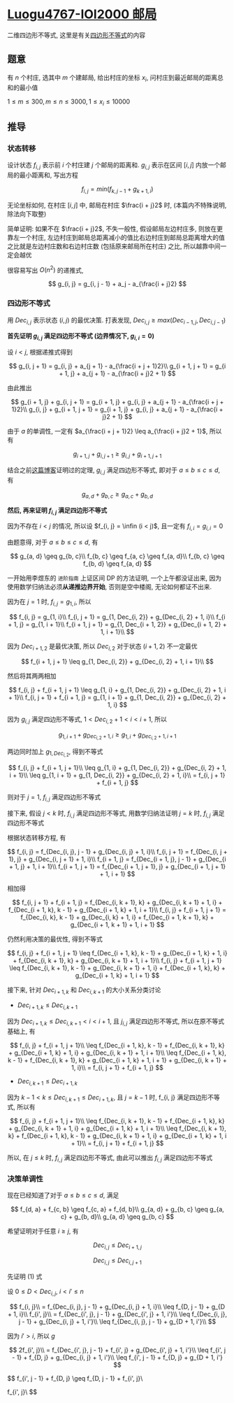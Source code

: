 # [Luogu4767-IOI2000 邮局](https://www.luogu.com.cn/problem/P4767)

二维四边形不等式, 这里是有关[四边形不等式](https://www.luogu.com.cn/blog/Wild-Donkey/si-bian-xing-fou-deng-shi-optimization-of-quadrilateral-inequality)的内容

## 题意

有 $n$ 个村庄, 选其中 $m$ 个建邮局, 给出村庄的坐标 $x_i$, 问村庄到最近邮局的距离总和的最小值

$1 \leq m \leq 300, m \leq n \leq 3000, 1 \leq x_i \leq 10000$

## 推导

### 状态转移

设计状态 $f_{i, j}$ 表示前 $i$ 个村庄建 $j$ 个邮局的距离和. $g_{i, j}$ 表示在区间 $[i, j]$ 内放一个邮局的最小距离和, 写出方程

$$
f_{i, j} = min(f_{k, j - 1} + g_{k + 1, i})
$$

无论坐标如何, 在村庄 $[i, j]$ 中, 邮局在村庄 $\frac{i + j}2$ 时, (本篇内不特殊说明, 除法向下取整)

简单证明: 如果不在 $\frac{i + j}2$, 不失一般性, 假设邮局左边村庄多, 则放在更靠左一个村庄, 左边村庄到邮局总距离减小的值比右边村庄到邮局总距离增大的值之比就是左边村庄数和右边村庄数 (包括原来邮局所在村庄) 之比, 所以越靠中间一定会越优

很容易写出 $O(n^2)$ 的递推式, 

$$
g_{i, j} = g_{i, j - 1} + a_j - a_{\frac{i + j}2}
$$

### 四边形不等式

用 $Dec_{i, j}$ 表示状态 $(i, j)$ 的最优决策. 打表发现, $Dec_{i, j} \geq max(Dec_{i - 1, j}, Dec_{i, j - 1})$

**首先证明 $g_{i, j}$ 满足四边形不等式 (边界情况下, $g_{i, i} = 0$)**

设 $i < j$, 根据递推式得到

$$
g_{i, j + 1} = g_{i, j} + a_{j + 1} - a_{\frac{i + j + 1}2}\\
g_{i + 1, j + 1} = g_{i + 1, j} + a_{j + 1} - a_{\frac{i + j}2 + 1}
$$

由此推出

$$
g_{i + 1, j} + g_{i, j + 1} = g_{i + 1, j} + g_{i, j} + a_{j + 1} - a_{\frac{i + j + 1}2}\\
g_{i, j} + g_{i + 1, j + 1} = g_{i + 1, j} + g_{i, j} + a_{j + 1} - a_{\frac{i + j}2 + 1}
$$

由于 $a$ 的单调性, 一定有 $a_{\frac{i + j + 1}2} \leq a_{\frac{i + j}2 + 1}$, 所以有

$$
g_{i + 1, j} + g_{i, j + 1} \geq g_{i, j} + g_{i + 1, j + 1}
$$

结合之前[这篇博客](https://www.luogu.com.cn/blog/Wild-Donkey/si-bian-xing-fou-deng-shi-optimization-of-quadrilateral-inequality)证明过的定理, $g_{i, j}$ 满足四边形不等式, 即对于 $a \leq b \leq c \leq d$, 有

$$
g_{a, d} + g_{b, c} \geq g_{a, c} + g_{b, d}
$$

**然后, 再来证明 $f_{i, j}$ 满足四边形不等式**

因为不存在 $i < j$ 的情况, 所以设 $f_{i, j} = \infin (i < j)$, 且一定有 $f_{i, i} = g_{i, i} = 0$

由题意得, 对于 $a \leq b \leq c \leq d$, 有

$$
g_{a, d} \geq g_{b, c}\\
f_{b, c} \geq f_{a, c} \geq f_{a, d}\\
f_{b, c} \geq f_{b, d} \geq f_{a, d}
$$


一开始用李煜东的 `进阶指南` 上证区间 DP 的方法证明, 一个上午都没证出来, 因为使用数学归纳法必须**从递推边界开始**, 否则是空中楼阁, 无论如何都证不出来.

因为在 $j = 1$ 时, $f_{i, j} = g_{1, i}$, 所以

$$
f_{i, j} = g_{1, i}\\
f_{i, j + 1} = g_{1, Dec_{i, 2}} + g_{Dec_{i, 2} + 1, i}\\
f_{i + 1, j} = g_{1, i + 1}\\
f_{i + 1, j + 1} = g_{1, Dec_{i + 1, 2}} + g_{Dec_{i + 1, 2} + 1, i + 1}\\
$$

因为 $Dec_{i + 1, 2}$ 是最优决策, 所以 $Dec_{i, 2}$ 对于状态 $(i + 1, 2)$ 不一定最优

$$
f_{i + 1, j + 1} \leq g_{1, Dec_{i, 2}} + g_{Dec_{i, 2} + 1, i + 1}\\
$$

然后将其两两相加

$$
f_{i, j} + f_{i + 1, j + 1} \leq g_{1, i} + g_{1, Dec_{i, 2}} + g_{Dec_{i, 2} + 1, i + 1}\\
f_{i, j + 1} + f_{i + 1, j} = g_{1, i + 1} + g_{1, Dec_{i, 2}} + g_{Dec_{i, 2} + 1, i}
$$

因为 $g_{i, j}$ 满足四边形不等式, $1 < Dec_{i, 2} + 1 < i < i + 1$, 所以

$$
g_{1, i + 1} + g_{Dec_{i, 2} + 1, i} \geq g_{1, i} + g_{Dec_{i, 2} + 1, i + 1}
$$

两边同时加上 $g_{1, Dec_{i, 2}}$, 得到不等式

$$
f_{i, j} + f_{i + 1, j + 1}\\ \leq g_{1, i} + g_{1, Dec_{i, 2}} + g_{Dec_{i, 2} + 1, i + 1}\\ \leq g_{1, i + 1} + g_{1, Dec_{i, 2}} + g_{Dec_{i, 2} + 1, i}\\ = f_{i, j + 1} + f_{i + 1, j}
$$

则对于 $j = 1$, $f_{i, j}$ 满足四边形不等式

接下来, 假设 $j < k$ 时, $f_{i, j}$ 满足四边形不等式, 用数学归纳法证明 $j = k$ 时, $f_{i, j}$ 满足四边形不等式


根据状态转移方程, 有

$$
f_{i, j} = f_{Dec_{i, j}, j - 1} + g_{Dec_{i, j} + 1, i}\\
f_{i, j + 1} = f_{Dec_{i, j + 1}, j} + g_{Dec_{i, j + 1} + 1, i}\\
f_{i + 1, j} = f_{Dec_{i + 1, j}, j - 1} + g_{Dec_{i + 1, j} + 1, i + 1}\\
f_{i + 1, j + 1} = f_{Dec_{i + 1, j + 1}, j} + g_{Dec_{i + 1, j + 1} + 1, i + 1}
$$

相加得

$$
f_{i, j + 1} + f_{i + 1, j} = f_{Dec_{i, k + 1}, k} + g_{Dec_{i, k + 1} + 1, i} + f_{Dec_{i + 1, k}, k - 1} + g_{Dec_{i + 1, k} + 1, i + 1}\\
f_{i, j} + f_{i + 1, j + 1} = f_{Dec_{i, k}, k - 1} + g_{Dec_{i, k} + 1, i} + f_{Dec_{i + 1, k + 1}, k} + g_{Dec_{i + 1, k + 1} + 1, i + 1}
$$

仍然利用决策的最优性, 得到不等式

$$
f_{i, j} + f_{i + 1, j + 1} \leq f_{Dec_{i + 1, k}, k - 1} + g_{Dec_{i + 1, k} + 1, i} + f_{Dec_{i, k + 1}, k} + g_{Dec_{i, k + 1} + 1, i + 1}\\
f_{i, j} + f_{i + 1, j + 1} \leq f_{Dec_{i, k + 1}, k - 1} + g_{Dec_{i, k + 1} + 1, i} + f_{Dec_{i + 1, k}, k} + g_{Dec_{i + 1, k} + 1, i + 1}
$$

接下来, 针对 $Dec_{i + 1, k}$ 和 $Dec_{i, k + 1}$ 的大小关系分类讨论

* $Dec_{i + 1, k} \leq Dec_{i, k + 1}$

因为 $Dec_{i + 1, k} \leq Dec_{i, k + 1} < i < i + 1$, 且 $j_{i, j}$ 满足四边形不等式, 所以在原不等式基础上, 有

$$
f_{i, j} + f_{i + 1, j + 1}\\
\leq f_{Dec_{i + 1, k}, k - 1} + f_{Dec_{i, k + 1}, k} + g_{Dec_{i + 1, k} + 1, i} + g_{Dec_{i, k + 1} + 1, i + 1}\\
\leq f_{Dec_{i + 1, k}, k - 1} + f_{Dec_{i, k + 1}, k} + g_{Dec_{i + 1, k} + 1, i + 1} + g_{Dec_{i, k + 1} + 1, i}\\
= f_{i, j + 1} + f_{i + 1, j}
$$

* $Dec_{i, k + 1} \leq Dec_{i + 1, k}$

因为 $k - 1 < k \leq Dec_{i, k + 1} \leq Dec_{i + 1, k}$, 且 $j = k - 1$ 时, f_{i, j} 满足四边形不等式, 所以有

$$
f_{i, j} + f_{i + 1, j + 1}\\
\leq f_{Dec_{i, k + 1}, k - 1} + f_{Dec_{i + 1, k}, k} + g_{Dec_{i, k + 1} + 1, i} + g_{Dec_{i + 1, k} + 1, i + 1}\\
\leq f_{Dec_{i, k + 1}, k} + f_{Dec_{i + 1, k}, k - 1} + g_{Dec_{i, k + 1} + 1, i} + g_{Dec_{i + 1, k} + 1, i + 1}\\
= f_{i, j + 1} + f_{i + 1, j}
$$

所以, 在 $j \leq k$ 时, $f_{i, j}$ 满足四边形不等式, 由此可以推出 $f_{i, j}$ 满足四边形不等式

### 决策单调性

现在已经知道了对于 $a \leq b \leq c \leq d$, 满足

$$
f_{d, a} + f_{c, b} \geq f_{c, a} + f_{d, b}\\
g_{a, d} + g_{b, c} \geq g_{a, c} + g_{b, d}\\
g_{a, d} \geq g_{b, c}
$$

希望证明对于任意 $i \geq j$, 有

$$
Dec_{i, j} \leq Dec_{i + 1, j}\tag{1}
$$

$$
Dec_{i, j} \leq Dec_{i, j + 1}\tag{2}
$$

先证明 $(1)$ 式

设 $0 \leq D < Dec_{i, j}$, $i < i' \leq n$

$$
f_{i, j}\\
= f_{Dec_{i, j}, j - 1} + g_{Dec_{i, j} + 1, i}\\
\leq f_{D, j - 1} + g_{D + 1, i}\\
f_{i', j}\\
= f_{Dec_{i', j}, j - 1} + g_{Dec_{i', j} + 1, i'}\\
\leq f_{Dec_{i, j}, j - 1} + g_{Dec_{i, j} + 1, i'}\\
\leq f_{Dec_{i, j}, j - 1} + g_{D + 1, i'}\\
$$

因为 $i' > i$, 所以 $g$

$$
2f_{i', j}\\
= f_{Dec_{i', j}, j - 1} + f_{i', j} + g_{Dec_{i', j} + 1, i'}\\
\leq f_{i', j - 1} + f_{D, j} + g_{Dec_{i, j} + 1, i'}\\
\leq f_{i', j - 1} + f_{D, j} + g_{D + 1, i'}
$$

$$
f_{i', j - 1} + f_{D, j} \geq f_{D, j - 1} + f_{i', j}\\

f_{i', j}\\
$$

<!--
两式相加

$$
2f_{b, c} \geq f_{a, c} + f_{b, d} \geq 2f_{a, d}
$$

只要证明 $f_{b, c} - f_{a, d} \leq 2f_{b, c} - f_{a, c} - f_{b, d}$

$- f_{a, d} \leq f_{b, c} - f_{a, c} - f_{b, d}$

* $Dec_{j + 1, j} = j$

$$
f_{i, j + 1} + f_{i + 1, j} = f_{Dec_{i, j + 1}, j} + g_{Dec_{i, j + 1} + 1, i} + f_{Dec_{i + 1, j}, j - 1} + g_{Dec_{i + 1, j} + 1, i + 1}\\
f_{i, j} + f_{i + 1, j + 1} = f_{Dec_{i, j}, j - 1} + g_{Dec_{i, j} + 1, i} + f_{Dec_{i + 1, j + 1}, j} + g_{Dec_{i + 1, j + 1} + 1, i + 1}
$$

$$
f_{i, j} = f_{Dec_{i, j}, j - 1} + g_{Dec_{i, j} + 1, i}\\
f_{i, j + 1} = f_{Dec_{i, j + 1}, j} + g_{Dec_{i, j + 1} + 1, i}\\
f_{i + 1, j} = f_{Dec_{i + 1, j}, j - 1} + g_{Dec_{i + 1, j} + 1, i + 1}\\
f_{i + 1, j + 1} = f_{Dec_{i + 1, j + 1}, j} + g_{Dec_{i + 1, j + 1} + 1, i + 1}\\
$$

$$
g_{i, j} = g_{i, j - 1} + a_j - a_{\frac{i + j}2}\\
g_{i, j + 1} = g_{i, j} + a_{j + 1} - a_{\frac{i + j + 1}2}\\
g_{i + 1, j} = g_{i + 1, j - 1} + a_{j} - a_{\frac{i + j + 1}2}\\
g_{i + 1, j + 1} = g_{i + 1, j} + a_{j + 1} - a_{\frac{i + j}2 + 1}
$$

```
git config --global http.proxy 'socks5://127.0.0.1:8000'
git config --global https.proxy 'socks5://127.0.0.1:8000'
```
在 $i - j = 1$ 时, 有

$$
f_{i, j + 1} + f_{i + 1, j} = f_{Dec_{j + 1, j + 1}, j} + g_{Dec_{j + 1, j + 1} + 1, j + 1} + f_{Dec_{j + 2, j}, j - 1} + g_{Dec_{j + 2, j} + 1, j + 2}\\
= f_{Dec_{j + 2, j}, j - 1} + g_{Dec_{j + 2, j} + 1, j + 2}\\
f_{i, j} + f_{i + 1, j + 1} = f_{Dec_{j + 1, j}, j - 1} + g_{Dec_{j + 1, j} + 1, j + 1} + f_{Dec_{j + 2, j + 1}, j} + g_{Dec_{j + 2, j + 1} + 1, j + 2}
$$

考虑 $Dec_{i, j}$ 的范围, 根据决策的顺序得到 $Dec_{i, j} < i$, 在前 $Dec_{i, j}$ 个村庄内放 $j - 1$ 个邮局, 所以 $Dec_{i, j} \geq j - 1$, 于是对 $Dec_{j + 2, j} \in [j - 1, i)$ 进行分类讨论

* $Dec_{j + 2, j} = j - 1$

$$
f_{i, j + 1} + f_{i + 1, j} = f_{j - 1, j - 1} + g_{j, j + 2} = g_{j, j + 2} \geq f_{j + 2, j}
$$

$$
f_{i, j} + f_{i + 1, j + 1} = f_{Dec_{j + 1, j}, j - 1} + g_{Dec_{j + 1, j} + 1, j + 1} + f_{Dec_{j + 2, j + 1}, j} + g_{Dec_{j + 2, j + 1} + 1, j + 2}
$$

* * $Dec_{j + 2, j} = j - 1$

$$
f_{i + 1, j} = f_{j - 1, j - 1} + g_{j, j + 2} = g_{j, j + 2} = g_{j, j + 1} + a_{j + 1} - a_{j} 
$$

又因为 $j - 1 \geq Dec_{j + 2, j} \leq j + 1$

$$
\\
\\
\\
g_{j + 1, j + 2} = f_{j + 2, j}\\
f_{j, j} + g_{j + 1, j + 2} = f_{j + 2, j} + g_{j + 2, j + 2}\\
$$
f_{i, j} + f_{i + 1, j + 1} \leq f_{i, j + 1} + f_{i + 1, j}
$$

Dec_{j + 1}
$$
-->